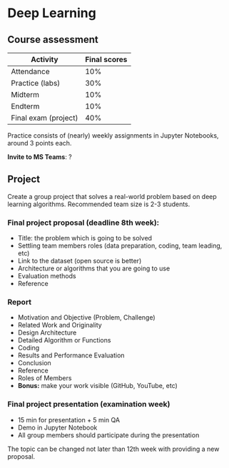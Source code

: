 <!-- #region -->
# Deep Learning


## Course assessment

| Activity             | Final scores |
| -------------------- | ------------ |
| Attendance           | $10\%$       |
| Practice (labs)      | $30\%$       |
| Midterm              | $10\%$       |
| Endterm              | $10\%$       |
| Final exam (project) | $40\%$       |

Practice consists of (nearly) weekly assignments in Jupyter Notebooks, around $3$ points each.

**Invite to MS Teams**: ?

## Project

Create a group project that solves a real-world problem based on deep learning algorithms. Recommended team size is 2-3 students.

### Final project proposal (deadline 8th week): 

* Title: the problem which is going to be solved 
* Settling team members roles (data preparation, coding, team leading, etc)
* Link to the dataset (open source is better)
* Architecture or algorithms that you are going to use
* Evaluation methods
* Reference

### Report

* Motivation and Objective (Problem, Challenge) 
* Related Work and Originality
* Design Architecture
* Detailed Algorithm or Functions
* Coding
* Results and Performance Evaluation
* Conclusion
* Reference
* Roles of Members
* **Bonus:** make your work visible (GitHub, YouTube, etc)

### Final project presentation (examination week)

* 15 min for presentation + 5 min QA 
* Demo in Jupyter Notebook 
* All group members should participate during the presentation 

The topic can be changed not later than 12th week with providing a new proposal. 
<!-- #endregion -->
